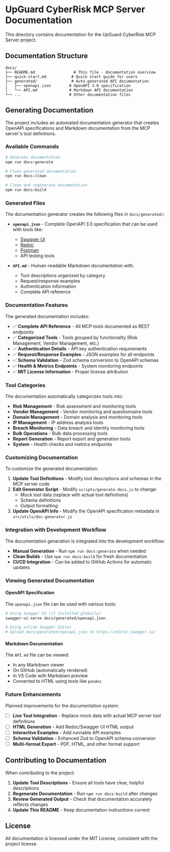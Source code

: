 # UpGuard CyberRisk MCP Server Documentation

This directory contains documentation for the UpGuard CyberRisk MCP Server project.

## Documentation Structure

```
docs/
├── README.md                 # This file - documentation overview
├── quick-start.md           # Quick start guide for users
├── generated/               # Auto-generated API documentation
│   ├── openapi.json        # OpenAPI 3.0 specification
│   └── API.md              # Markdown API documentation
└── ...                     # Other documentation files
```

## Generating Documentation

The project includes an automated documentation generator that creates OpenAPI specifications and Markdown documentation from the MCP server's tool definitions.

### Available Commands

```bash
# Generate documentation
npm run docs:generate

# Clean generated documentation
npm run docs:clean

# Clean and regenerate documentation
npm run docs:build
```

### Generated Files

The documentation generator creates the following files in `docs/generated/`:

- **`openapi.json`** - Complete OpenAPI 3.0 specification that can be used with tools like:
  - [Swagger UI](https://swagger.io/tools/swagger-ui/)
  - [Redoc](https://redocly.github.io/redoc/)
  - [Postman](https://www.postman.com/)
  - API testing tools

- **`API.md`** - Human-readable Markdown documentation with:
  - Tool descriptions organized by category
  - Request/response examples
  - Authentication information
  - Complete API reference

### Documentation Features

The generated documentation includes:

- ✅ **Complete API Reference** - All MCP tools documented as REST endpoints
- ✅ **Categorized Tools** - Tools grouped by functionality (Risk Management, Vendor Management, etc.)
- ✅ **Authentication Details** - API key authentication requirements
- ✅ **Request/Response Examples** - JSON examples for all endpoints
- ✅ **Schema Validation** - Zod schema conversion to OpenAPI schemas
- ✅ **Health & Metrics Endpoints** - System monitoring endpoints
- ✅ **MIT License Information** - Proper license attribution

### Tool Categories

The documentation automatically categorizes tools into:

- **Risk Management** - Risk assessment and monitoring tools
- **Vendor Management** - Vendor monitoring and questionnaire tools
- **Domain Management** - Domain analysis and monitoring tools
- **IP Management** - IP address analysis tools
- **Breach Monitoring** - Data breach and identity monitoring tools
- **Bulk Operations** - Bulk data processing tools
- **Report Generation** - Report export and generation tools
- **System** - Health checks and metrics endpoints

### Customizing Documentation

To customize the generated documentation:

1. **Update Tool Definitions** - Modify tool descriptions and schemas in the MCP server code
2. **Edit Generator Script** - Modify `scripts/generate-docs.js` to change:
   - Mock tool data (replace with actual tool definitions)
   - Schema definitions
   - Output formatting
3. **Update OpenAPI Info** - Modify the OpenAPI specification metadata in `src/utils/doc-generator.js`

### Integration with Development Workflow

The documentation generation is integrated into the development workflow:

- **Manual Generation** - Run `npm run docs:generate` when needed
- **Clean Builds** - Use `npm run docs:build` for fresh documentation
- **CI/CD Integration** - Can be added to GitHub Actions for automatic updates

### Viewing Generated Documentation

#### OpenAPI Specification
The `openapi.json` file can be used with various tools:

```bash
# Using Swagger UI (if installed globally)
swagger-ui-serve docs/generated/openapi.json

# Using online Swagger Editor
# Upload docs/generated/openapi.json to https://editor.swagger.io/
```

#### Markdown Documentation
The `API.md` file can be viewed:

- In any Markdown viewer
- On GitHub (automatically rendered)
- In VS Code with Markdown preview
- Converted to HTML using tools like `pandoc`

### Future Enhancements

Planned improvements for the documentation system:

- [ ] **Live Tool Integration** - Replace mock data with actual MCP server tool definitions
- [ ] **HTML Generation** - Add Redoc/Swagger UI HTML output
- [ ] **Interactive Examples** - Add runnable API examples
- [ ] **Schema Validation** - Enhanced Zod to OpenAPI schema conversion
- [ ] **Multi-format Export** - PDF, HTML, and other format support

## Contributing to Documentation

When contributing to the project:

1. **Update Tool Descriptions** - Ensure all tools have clear, helpful descriptions
2. **Regenerate Documentation** - Run `npm run docs:build` after changes
3. **Review Generated Output** - Check that documentation accurately reflects changes
4. **Update This README** - Keep documentation instructions current

## License

All documentation is licensed under the MIT License, consistent with the project license. 